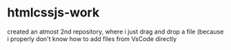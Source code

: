 # htmlcssjs-work
created an atmost 2nd repository, where i just drag and drop a file 
(because i properly don't know how to add files from VsCode directly
